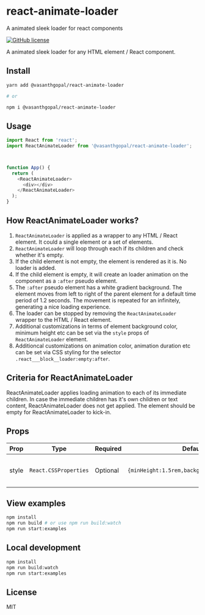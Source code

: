 # react-animate-loader
A animated sleek loader for react components

[![GitHub license](https://img.shields.io/github/license/vasanthonline/battleship?logo=MIT)](https://github.com/vasanthonline/react-loader/blob/main/LICENSE)

A animated sleek loader for any HTML element / React component.


## Install

```bash
yarn add @vasanthgopal/react-animate-loader

# or

npm i @vasanthgopal/react-animate-loader
```

## Usage

```javascript
import React from 'react';
import ReactAnimateLoader from '@vasanthgopal/react-animate-loader';



function App() {
  return (
    <ReactAnimateLoader>
      <div></div>
    </ReactAnimateLoader>
  );
}
```

## How ReactAnimateLoader works?
1. `ReactAnimateLoader` is applied as a wrapper to any HTML / React element. It could a single element or a set of elements.
2. `ReactAnimateLoader` will loop through each if its children and check whether it's empty.
3. If the child element is not empty, the element is rendered as it is. No loader is added.
4. If the child element is empty, it will create an loader animation on the component as a `:after` pseudo element.
5. The `:after` pseudo element has a white gradient background. The element moves from left to right of the parent element for a default time period of 1.2 seconds. The movement is repeated for an infinitely, generating a nice loading experience.
6. The loader can be stopped by removing the `ReactAnimateLoader` wrapper to the HTML / React element.
7. Additional customizations in terms of element background color, minimum height etc can be set via the `style` props of `ReactAnimateLoader` element.
8. Additioncal customizations on animation color, animation duration etc can be set via CSS styling for the selector `.react___block__loader:empty:after`.


## Criteria for ReactAnimateLoader

ReactAnimateLoader applies loading animation to each of its immediate children. 
In case the immediate children has it's own children or text content, ReactAnimateLoader does not get applied. The element should be empty for ReactAnimateLoader to kick-in.

## Props

| Prop                      | Type            | Required             |  Default                        | Description                                                                                                                                                                                                                                                                                                                                                                                                      |
| ------------------------- | --------------- | --------------- | ------------------------------ | ---------------------------------------------------------------------------------------------------------------------------------------------------------------------------------------------------------------------------------------------------------------------------------------------------------------------------------------------------------------------------------------------------------------- |
| style                     | `React.CSSProperties`        | Optional         |   `{minHeight:1.5rem,backgroundColor:#e2e2e2}`                           | Custom CSS styling for children of ReactAnimateLoader component.                                                                                                                                                                                                                                                                                                                                                                                       |



## View examples

```bash
npm install
npm run build # or use npm run build:watch
npm run start:examples
```

## Local development

```bash
npm install
npm run build:watch
npm run start:examples
```

## License

MIT
